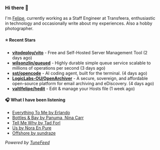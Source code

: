 ### Hi there 👋

I'm [Felipe](https://felipevm.com), currently working as a Staff Engineer at Transfeera, enthusiastic in technology and occasionally write about my experiences. Also a hobby photographer.

#### ⭐ Recent Stars
- **[vitodeploy/vito](https://github.com/vitodeploy/vito)** - Free and Self-Hosted  Server Management Tool (2 days ago)
- **[wilsonzlin/queued](https://github.com/wilsonzlin/queued)** - Highly durable simple queue service scalable to millions of operations per second (3 days ago)
- **[sst/opencode](https://github.com/sst/opencode)** - AI coding agent, built for the terminal. (4 days ago)
- **[LogicLabs-OU/OpenArchiver](https://github.com/LogicLabs-OU/OpenArchiver)** - A secure, sovereign, and affordable open-source platform for email archiving and eDiscovery. (4 days ago)
- **[valtlfelipe/hedit](https://github.com/valtlfelipe/hedit)** - Edit &amp; manage your Hosts file (1 week ago)

#### 🎧 What I have been listening
- [Everything To Me by Erlando](https://open.spotify.com/track/5ho53KuYMZqXRldyuZjjPW)
- [Bottles &amp; Bay by Panuma, Nina Carr](https://open.spotify.com/track/14c0GxZ4lot2bHSx9lZ0I6)
- [Tell Me Why by Tad Forl](https://open.spotify.com/track/04is8zdJqdFc8ldjIaMeyb)
- [Us by Nora En Pure](https://open.spotify.com/track/7kKECBsO5HseLZUPlJSWoW)
- [Offshore by sundraze](https://open.spotify.com/track/5P58QcR4Q1OkD2V5qg46LT)

_Powered by [TuneFeed](https://tunefeed.app?ref=github.com)_
